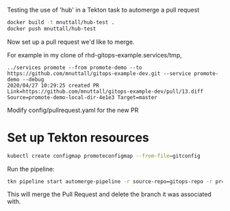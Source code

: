 Testing the use of 'hub' in a Tekton task to automerge a pull request

```sh
docker build -t mnuttall/hub-test .
docker push mnuttall/hub-test
```

Now set up a pull request we'd like to merge.

For example in my clone of rhd-gitops-example.services/tmp,

```
../services promote --from promote-demo --to https://github.com/mnuttall/gitops-example-dev.git --service promote-demo --debug
2020/04/27 10:29:25 created PR Link=https://github.com/mnuttall/gitops-example-dev/pull/13.diff Source=promote-demo-local-dir-4e1e3 Target=master
```



Modify config/pullrequest.yaml for the new PR

# Set up Tekton resources

```sh
kubectl create configmap promoteconfigmap --from-file=gitconfig
```

Run the pipeline:

```sh
tkn pipeline start automerge-pipeline -r source-repo=gitops-repo -r pr=pull-request -p github-config=promoteconfigmap -p github-secret=github-secret --showlog
```

This will merge the Pull Request and delete the branch it was associated with.
